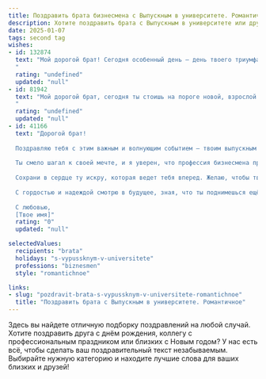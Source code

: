```yaml
---
title: Поздравить брата бизнесмена с Выпускным в университете. Романтичное
description: Хотите поздравить брата с Выпускным в университете или другим праздником? Наш ИИ создаст незабываемое поздравление, а вы обязательно выделитесь среди других.  
date: 2025-01-07
tags: second tag
wishes:
- id: 132874
  text: "Мой дорогой брат! Сегодня особенный день – день твоего триумфа, день, когда ты, мой прекрасный, целеустремленный бизнесмен, заканчиваешь университет!  Сердце переполняется гордостью и нежностью, наблюдая за твоим взлетом.  Пусть этот выпускной станет началом твоей невероятной истории успеха, полной ярких свершений и верных решений.  Знай, что всегда, в любой ситуации, я буду рядом, как надежный тыл и верный друг.  Счастья тебе, безграничной любви и исполнения всех твоих самых смелых желаний!  Поздравляю!
  "
  rating: "undefined"
  updated: "null"
- id: 81942
  text: "Мой дорогой брат, сегодня ты стоишь на пороге новой, взрослой жизни, полной возможностей и надежд! Выпускной в университете — это не просто завершение этапа, это начало невероятного пути бизнесмена. Пусть удача всегда ходит за тобой, как тень, а каждый твой шаг будет уверенным и вдохновенным. Горжусь тобой и с нетерпением жду твоих будущих побед!
  "
  rating: "undefined"
  updated: "null"
- id: 41166
  text: "Дорогой брат!
  
  Поздравляю тебя с этим важным и волнующим событием — твоим выпускным из университета! Этот день символизирует не только завершение одного этапа твоей жизни, но и начало новой, полной удивительных возможностей и впечатлений.
  
  Ты смело шагал к своей мечте, и я уверен, что профессия бизнесмена принесет тебе много удачи и успеха. Твоя целеустремленность и упорство — залог твоих больших свершений. Пусть каждый новый день будет наполнен вдохновением, а твои идеи превращаются в великие начинания.
  
  Сохрани в сердце ту искру, которая ведет тебя вперед. Желаю, чтобы твой жизненный путь был усеян яркими моментами, близкими людьми и, конечно, любовью!
  
  С гордостью и надеждой смотрю в будущее, зная, что ты поднимешься ещё выше и сделаешь мир лучше.
  
  С любовью,
  [Твое имя]"
  rating: "0"
  updated: "null"

selectedValues:
  recipients: "brata"
  holidays: "s-vypussknym-v-universitete"
  professions: "biznesmen"
  style: "romantichnoe"

links:
- slug: "pozdravit-brata-s-vypussknym-v-universitete-romantichnoe"
  title: "Поздравить брата с Выпускным в университете. Романтичное"
---
```


Здесь вы найдете отличную подборку поздравлений на любой случай. 
Хотите поздравить друга с днём рождения, коллегу с профессиональным праздником или близких с Новым годом? У нас есть всё, чтобы сделать ваш поздравительный текст незабываемым. Выбирайте нужную категорию и находите лучшие слова для ваших близких и друзей!
